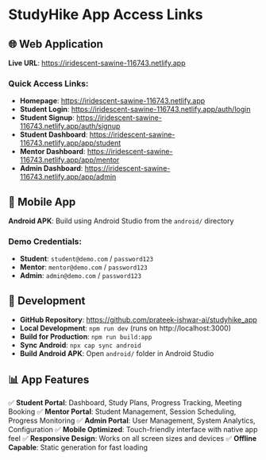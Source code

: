 # StudyHike App Access Links

## 🌐 Web Application
**Live URL**: https://iridescent-sawine-116743.netlify.app

### Quick Access Links:
- **Homepage**: https://iridescent-sawine-116743.netlify.app
- **Student Login**: https://iridescent-sawine-116743.netlify.app/auth/login
- **Student Signup**: https://iridescent-sawine-116743.netlify.app/auth/signup
- **Student Dashboard**: https://iridescent-sawine-116743.netlify.app/app/student
- **Mentor Dashboard**: https://iridescent-sawine-116743.netlify.app/app/mentor
- **Admin Dashboard**: https://iridescent-sawine-116743.netlify.app/app/admin

## 📱 Mobile App
**Android APK**: Build using Android Studio from the `android/` directory

### Demo Credentials:
- **Student**: `student@demo.com` / `password123`
- **Mentor**: `mentor@demo.com` / `password123`
- **Admin**: `admin@demo.com` / `password123`

## 🔧 Development
- **GitHub Repository**: https://github.com/prateek-ishwar-ai/studyhike_app
- **Local Development**: `npm run dev` (runs on http://localhost:3000)
- **Build for Production**: `npm run build:app`
- **Sync Android**: `npx cap sync android`
- **Build Android APK**: Open `android/` folder in Android Studio

## 📊 App Features
✅ **Student Portal**: Dashboard, Study Plans, Progress Tracking, Meeting Booking
✅ **Mentor Portal**: Student Management, Session Scheduling, Progress Monitoring
✅ **Admin Portal**: User Management, System Analytics, Configuration
✅ **Mobile Optimized**: Touch-friendly interface with native app feel
✅ **Responsive Design**: Works on all screen sizes and devices
✅ **Offline Capable**: Static generation for fast loading